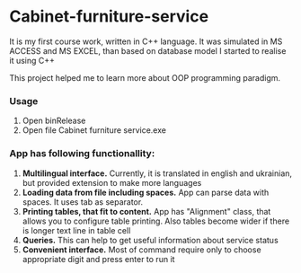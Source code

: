 # Cabinet-furniture-service

<p>It is my first course work, written in C++ language. It was simulated in MS ACCESS and MS EXCEL, than based on database model I started to realise it using C++</p>

<p>This project helped me to learn more about OOP programming paradigm.</p>

<h3>Usage</h3>
<ol>
<li>Open binRelease</li>
<li>Open file Cabinet furniture service.exe</li>
 </ol>

<h3>App has following functionallity:</h3>
<ol>
    <li><b>Multilingual interface.</b> Currently, it is translated in english and ukrainian, but provided extension to make more languages</li>
    <li><b>Loading data from file including spaces.</b> App can parse data with spaces. It uses tab as separator.</li>
    <li><b>Printing tables, that fit to content.</b> App has "Alignment" class, that allows you to configure table printing. Also tables become wider if there is longer text line in table cell</li>
    <li><b>Queries.</b> This can help to get useful information about service status</li>
    <li><b>Convenient interface.</b> Most of command require only to choose appropriate digit and press enter to run it</li>
 </ol>
